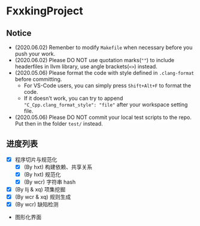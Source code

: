 # FxxkingProject

## Notice

+ (2020.06.02) Remenber to modify `Makefile` when necessary before you push your work.
+ (2020.06.02) Please DO NOT use quotation marks(`""`) to include headerfiles in llvm library, use angle brackets(`<>`) instead.
+ (2020.05.06) Please format the code with style defined in `.clang-format` before committing.
  + For VS-Code users, you can simply press `Shift+Alt+F` to format the code.
  + If it doesn't work, you can try to append `"C_Cpp.clang_format_style": "file"` after your workspace setting file.
+ (2020.05.06) Please DO NOT commit your local test scripts to the repo. Put then in the folder `test/` instead.

## 进度列表

+ [x] 程序切片与规范化
  + [x] (By hxt) 构建依赖、共享关系
  + [x] (By hxt) 规范化
  + [x] (By wcr) 字符串 hash
+ [x] (By llj & xq) 项集挖掘
+ [x] (By wcr & xq) 规则生成
+ [x] (By wcr) 缺陷检测
+ 图形化界面
